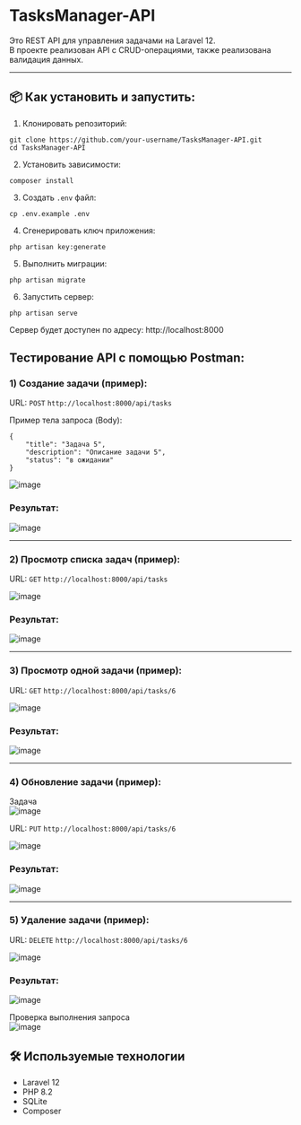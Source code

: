 # TasksManager-API

Это REST API для управления задачами на Laravel 12.  
В проекте реализован API с CRUD-операциями, также реализована валидация данных.

---

## 📦 Как установить и запустить:

1. Клонировать репозиторий:
```
git clone https://github.com/your-username/TasksManager-API.git
cd TasksManager-API
```
2. Установить зависимости:
```
composer install
```
3. Создать `.env` файл:
```
cp .env.example .env
```
4. Сгенерировать ключ приложения:
```
php artisan key:generate
```
5. Выполнить миграции:
```
php artisan migrate
```
6. Запустить сервер:
```
php artisan serve
```
Сервер будет доступен по адресу: http://localhost:8000

## Тестирование API с помощью Postman:  

<h3>1) Создание задачи (пример):</h3>  

URL: `POST` `http://localhost:8000/api/tasks`

Пример тела запроса (Body):
```
{
    "title": "Задача 5",
    "description": "Описание задачи 5",
    "status": "в ожидании"
}
```
![image](https://github.com/user-attachments/assets/e0662956-12ec-4a22-9853-1b48c3371051)  

### Результат:  
![image](https://github.com/user-attachments/assets/c1b5563c-5883-4ea1-8581-dcaf029ed3de)     

______

<h3>2) Просмотр списка задач (пример):</h3>  

URL: `GET` `http://localhost:8000/api/tasks`

![image](https://github.com/user-attachments/assets/81dadc8f-5d59-4570-9c85-b379cc4e896f)

### Результат:  
![image](https://github.com/user-attachments/assets/1be6d5f5-e559-4063-be47-2014406325d2)

______

<h3>3) Просмотр одной задачи (пример):</h3>  

URL: `GET` `http://localhost:8000/api/tasks/6`  

![image](https://github.com/user-attachments/assets/f952e2a6-3934-4284-98c1-3cbaad5624ad)

### Результат:  
![image](https://github.com/user-attachments/assets/3da1b1d1-e7fb-4dcd-82c8-93b8c243d65f)

______

<h3>4) Обновление задачи (пример):</h3>  

Задача  
![image](https://github.com/user-attachments/assets/e5bae152-fed9-4d83-9567-d6809c597350)   

URL: `PUT` `http://localhost:8000/api/tasks/6`  

![image](https://github.com/user-attachments/assets/1287e6fe-34d7-4103-b504-c4a7734ba370)

### Результат:  
![image](https://github.com/user-attachments/assets/497028f0-756a-48fc-89cd-60e215bed2b8)


______

<h3>5) Удаление задачи (пример):</h3>  

URL: `DELETE` `http://localhost:8000/api/tasks/6`  

![image](https://github.com/user-attachments/assets/454e1950-9f74-482e-804e-94ff704204b0)  

### Результат:  
![image](https://github.com/user-attachments/assets/19c2b3e4-ffd2-4bae-a424-13e84c632137)  

Проверка выполнения запроса  
![image](https://github.com/user-attachments/assets/b6137a63-e839-475d-a57f-064b51c89df7)


## 🛠 Используемые технологии
- Laravel 12
- PHP 8.2
- SQLite
- Composer

